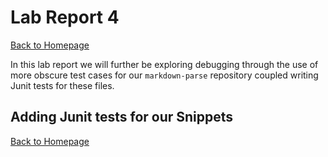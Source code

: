 # Lab Report 4

[Back to Homepage](https://d-doan.github.io/cse15l-lab-reports/)

In this lab report we will further be exploring debugging through the use of more obscure test cases for our `markdown-parse` repository coupled writing Junit tests for these files.

## Adding Junit tests for our Snippets



[Back to Homepage](https://d-doan.github.io/cse15l-lab-reports/)